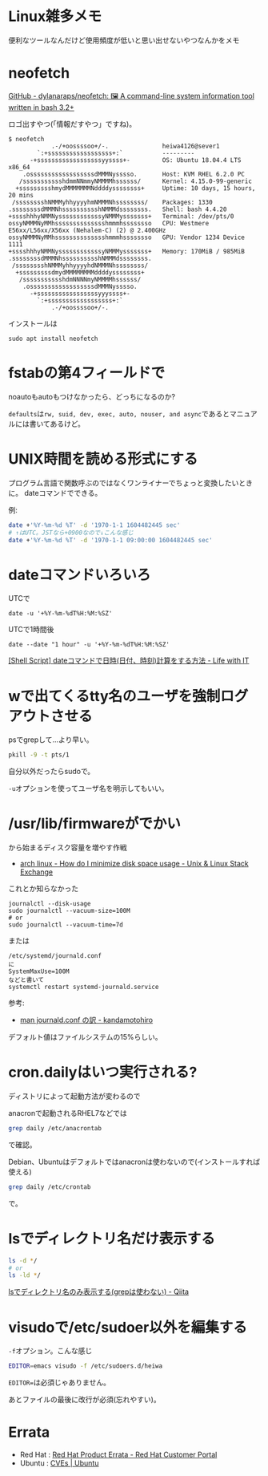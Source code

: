 # Linux雑多メモ

便利なツールなんだけど使用頻度が低いと思い出せないやつなんかをメモ

# neofetch

[GitHub - dylanaraps/neofetch: 🖼️ A command-line system information tool written in bash 3.2+](https://github.com/dylanaraps/neofetch)

ロゴ出すやつ(「情報だすやつ」ですね)。

```
$ neofetch
            .-/+oossssoo+/-.               heiwa4126@sever1
        `:+ssssssssssssssssss+:`           ---------
      -+ssssssssssssssssssyyssss+-         OS: Ubuntu 18.04.4 LTS x86_64
    .ossssssssssssssssssdMMMNysssso.       Host: KVM RHEL 6.2.0 PC
   /ssssssssssshdmmNNmmyNMMMMhssssss/      Kernel: 4.15.0-99-generic
  +ssssssssshmydMMMMMMMNddddyssssssss+     Uptime: 10 days, 15 hours, 20 mins
 /sssssssshNMMMyhhyyyyhmNMMMNhssssssss/    Packages: 1330
.ssssssssdMMMNhsssssssssshNMMMdssssssss.   Shell: bash 4.4.20
+sssshhhyNMMNyssssssssssssyNMMMysssssss+   Terminal: /dev/pts/0
ossyNMMMNyMMhsssssssssssssshmmmhssssssso   CPU: Westmere E56xx/L56xx/X56xx (Nehalem-C) (2) @ 2.400GHz
ossyNMMMNyMMhsssssssssssssshmmmhssssssso   GPU: Vendor 1234 Device 1111
+sssshhhyNMMNyssssssssssssyNMMMysssssss+   Memory: 170MiB / 985MiB
.ssssssssdMMMNhsssssssssshNMMMdssssssss.
 /sssssssshNMMMyhhyyyyhdNMMMNhssssssss/
  +sssssssssdmydMMMMMMMMddddyssssssss+
   /ssssssssssshdmNNNNmyNMMMMhssssss/
    .ossssssssssssssssssdMMMNysssso.
      -+sssssssssssssssssyyyssss+-
        `:+ssssssssssssssssss+:`
            .-/+oossssoo+/-.
```

インストールは
```
sudo apt install neofetch
```

# fstabの第4フィールドで

noautoもautoもつけなかったら、どっちになるのか?

`defaults`は`rw, suid, dev, exec, auto, nouser, and async`であるとマニュアルには書いてあるけど。


# UNIX時間を読める形式にする

プログラム言語で関数呼ぶのではなくワンライナーでちょっと変換したいときに。
dateコマンドでできる。

例:
```sh
date +'%Y-%m-%d %T' -d '1970-1-1 1604482445 sec'
# ↑はUTC。JSTなら+0900なので↓こんな感じ
date +'%Y-%m-%d %T' -d '1970-1-1 09:00:00 1604482445 sec'
```

# dateコマンドいろいろ

UTCで
```
date -u '+%Y-%m-%dT%H:%M:%SZ'
```

UTCで1時間後
```
date --date "1 hour" -u '+%Y-%m-%dT%H:%M:%SZ'
```

[[Shell Script] dateコマンドで日時(日付、時刻)計算をする方法 - Life with IT](https://l-w-i.net/t/shell/date_001.txt)

# wで出てくるtty名のユーザを強制ログアウトさせる

psでgrepして...より早い。

```sh
pkill -9 -t pts/1
```
自分以外だったらsudoで。

`-u`オプションを使ってユーザ名を明示してもいい。


# /usr/lib/firmwareがでかい

から始まるディスク容量を増やす作戦

- [arch linux - How do I minimize disk space usage - Unix & Linux Stack Exchange](https://unix.stackexchange.com/questions/2027/how-do-i-minimize-disk-space-usage)


これとか知らなかった
```
journalctl --disk-usage
sudo journalctl --vacuum-size=100M
# or
sudo journalctl --vacuum-time=7d
```

または
```
/etc/systemd/journald.conf
に
SystemMaxUse=100M
などと書いて
systemctl restart systemd-journald.service
```

参考:
- [man journald.conf の訳 - kandamotohiro](https://sites.google.com/site/kandamotohiro/systemd/man-journald-conf-no-yi)

デフォルト値はファイルシステムの15%らしい。


# cron.dailyはいつ実行される?

ディストリによって起動方法が変わるので

anacronで起動されるRHEL7などでは
```sh
grep daily /etc/anacrontab
```
で確認。

Debian、Ubuntuはデフォルトではanacronは使わないので(インストールすれば使える)
```sh
grep daily /etc/crontab
```
で。


# lsでディレクトリ名だけ表示する

```sh
ls -d */
# or
ls -ld */
```

[lsでディレクトリ名のみ表示する(grepは使わない) - Qiita](https://qiita.com/github-nakasho/items/1433f6601bb3efc14474#%E3%83%87%E3%82%A3%E3%83%AC%E3%82%AF%E3%83%88%E3%83%AA%E5%90%8D%E3%81%A0%E3%81%91%E3%82%92%E8%A1%A8%E7%A4%BA%E3%81%97%E3%81%9F%E3%81%84)


# visudoで/etc/sudoer以外を編集する

`-f`オプション。こんな感じ

```sh
EDITOR=emacs visudo -f /etc/sudoers.d/heiwa
```

`EDITOR=`は必須じゃありません。

あとファイルの最後に改行が必須(忘れやすい)。


# Errata

- Red Hat : [Red Hat Product Errata - Red Hat Customer Portal](https://access.redhat.com/errata/)
- Ubuntu : [CVEs \| Ubuntu](https://ubuntu.com/security/cve)